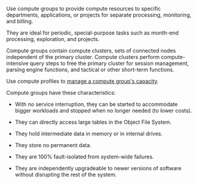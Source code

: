 Use compute groups to provide compute resources to specific departments, applications, or projects for separate processing, monitoring, and billing.

They are ideal for periodic, special-purpose tasks such as month-end processing, exploration, and projects.

Compute groups contain compute clusters, sets of connected nodes independent of the primary cluster. Compute clusters perform compute-intensive query steps to free the primary cluster for session management, parsing engine functions, and tactical or other short-term functions.

Use compute profiles to [manage a compute group's capacity](dvl1640281718303.md).

Compute groups have these characteristics:

-   With no service interruption, they can be started to accommodate bigger workloads and stopped when no longer needed (to lower costs).


-   They can directly access large tables in the Object File System.


-   They hold intermediate data in memory or in internal drives.


-   They store no permanent data.


-   They are 100% fault-isolated from system-wide failures.


-   They are independently upgradeable to newer versions of software without disrupting the rest of the system.


